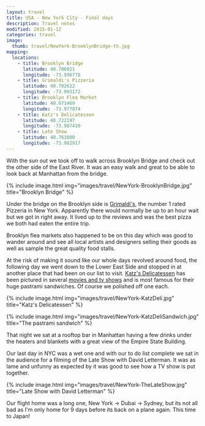 ```yaml
---
layout: travel
title: USA - New York City - Final days
description: Travel notes
modified: 2015-01-12
categories: travel
image:
  thumb: travel/NewYork-BrooklynBridge-th.jpg
mapping:
  locations:
    - title: Brooklyn Bridge
      latitude: 40.706021
      longitude: -73.996778
    - title: Grimaldi's Pizzeria
      latitude: 40.702622
      longitude: -73.993172
    - title: Brooklyn Flea Market
      latitude: 40.671469
      longitude: -73.977874
    - title: Katz's Delicatessen
      latitude: 40.722197
      longitude: -73.987410
    - title: Late Show
      latitude: 40.763800
      longitude: -73.982917
---
```


With the sun out we took off to walk across Brooklyn Bridge and check out the other side of the East River. It was an easy walk and great to be able to look back at Manhattan from the bridge.

{% include image.html img="images/travel/NewYork-BrooklynBridge.jpg" title="Brooklyn Bridge" %}

Under the bridge on the Brooklyn side is [Grimaldi's](http://www.grimaldis-pizza.com/home), the number 1 rated Pizzeria in New York. Apparently there would normally be up to an hour wait but we got in right away. It lived up to the reviews and was the best pizza we both had eaten the entire trip.

Brooklyn flea markets also happened to be on this day which was good to wander around and see all local artists and designers selling their goods as well as sample the great quality food stalls.

At the risk of making it sound like our whole days revolved around food, the following day we went down to the Lower East Side and stopped in at another place that had been on our list to visit. [Katz's Delicatessen](http://katzsdelicatessen.com) has been pictured in several [movies and tv shows](http://en.wikipedia.org/wiki/Katz's_Delicatessen#In_popular_culture) and is most famous for their huge pastrami sandwiches. Of course we polished off one each.

{% include image.html img="images/travel/NewYork-KatzDeli.jpg" title="Katz's Delicatessen" %}

{% include image.html img="images/travel/NewYork-KatzDeliSandwich.jpg" title="The pastrami sandwich" %}

That night we sat at a rooftop bar in Manhattan having a few drinks under the heaters and blankets with a great view of the Empire State Building.

Our last day in NYC was a wet one and with our to do list complete we sat in the audience for a filming of the Late Show with David Letterman. It was as lame and unfunny as expected by it was good to see how a TV show is put together.

{% include image.html img="images/travel/NewYork-TheLateShow.jpg" title="Late Show with David Letterman" %}

Our flight home was a long one, New York → Dubai → Sydney, but its not all bad as I'm only home for 9 days before its back on a plane again. This time to Japan!